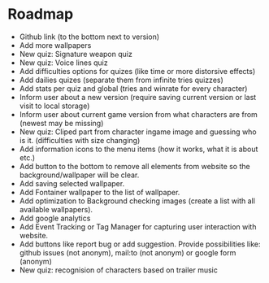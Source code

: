 # Roadmap
- Github link (to the bottom next to version)
- Add more wallpapers
- New quiz: Signature weapon quiz
- New quiz: Voice lines quiz
- Add difficulties options for quizes (like time or more distorsive effects)
- Add dailies quizes (separate them from infinite tries quizzes)
- Add stats per quiz and global (tries and winrate for every character)
- Inform user about a new version (require saving current version or last visit to local storage)
- Inform user about current game version from what characters are from (newest may be missing)
- New quiz: Cliped part from character ingame image and guessing who is it. (difficulties with size changing)
- Add information icons to the menu items (how it works, what it is about etc.)
- Add button to the bottom to remove all elements from website so the background/wallpaper will be clear.
- Add saving selected wallpaper.
- Add Fontainer wallpaper to the list of wallpaper.
- Add optimization to Background checking images (create a list with all available wallpapers).
- Add google analytics
- Add Event Tracking or Tag Manager for capturing user interaction with website.
- Add buttons like report bug or add suggestion. Provide possibilities like: github issues (not anonym), mail:to (not anonym) or google form (anonym)
- New quiz: recognision of characters based on trailer music